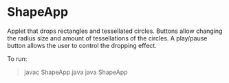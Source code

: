 # ShapeApp

Applet that drops rectangles and tessellated circles.  Buttons allow changing the radius size and amount of tessellations of the circles.  A play/pause button allows the user to control the dropping effect.

To run:
> javac ShapeApp.java
> java ShapeApp
